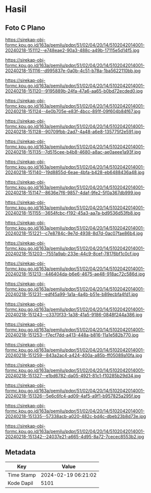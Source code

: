 # Hasil

## Foto C Plano

https://sirekap-obj-formc.kpu.go.id/163a/pemilu/pdpr/51/02/04/20/14/5102042014001-20240218-151112--e748eae2-90a3-488c-a49b-17115e5d14f5.jpg

https://sirekap-obj-formc.kpu.go.id/163a/pemilu/pdpr/51/02/04/20/14/5102042014001-20240218-151116--d995837e-0a0b-4c51-b78a-1ba5622110bb.jpg

https://sirekap-obj-formc.kpu.go.id/163a/pemilu/pdpr/51/02/04/20/14/5102042014001-20240218-151120--9195889b-24fa-47a6-aa65-b0bd72ecded0.jpg

https://sirekap-obj-formc.kpu.go.id/163a/pemilu/pdpr/51/02/04/20/14/5102042014001-20240218-151124--4e0b705e-e83f-4bcc-891f-09f604b84f67.jpg

https://sirekap-obj-formc.kpu.go.id/163a/pemilu/pdpr/51/02/04/20/14/5102042014001-20240218-151128--90709fbb-2ad7-4a48-a6e8-135775f2e591.jpg

https://sirekap-obj-formc.kpu.go.id/163a/pemilu/pdpr/51/02/04/20/14/5102042014001-20240218-151135--7d515cee-b4b8-4680-a8ac-ae0aeee1a93f.jpg

https://sirekap-obj-formc.kpu.go.id/163a/pemilu/pdpr/51/02/04/20/14/5102042014001-20240218-151140--19d8855d-6eae-4bfa-b428-eb6488436a48.jpg

https://sirekap-obj-formc.kpu.go.id/163a/pemilu/pdpr/51/02/04/20/14/5102042014001-20240218-151147--8636e7f6-9857-4daf-9fe2-5f0a367db999.jpg

https://sirekap-obj-formc.kpu.go.id/163a/pemilu/pdpr/51/02/04/20/14/5102042014001-20240218-151155--3654fcbc-f192-45a3-aa7a-bd9536d53fb8.jpg

https://sirekap-obj-formc.kpu.go.id/163a/pemilu/pdpr/51/02/04/20/14/5102042014001-20240218-151221--c7e8784c-9e7d-4938-8d7d-0ac07fae86b4.jpg

https://sirekap-obj-formc.kpu.go.id/163a/pemilu/pdpr/51/02/04/20/14/5102042014001-20240218-151203--7551a9ab-233e-44c9-8cef-78176bf1c0cf.jpg

https://sirekap-obj-formc.kpu.go.id/163a/pemilu/pdpr/51/02/04/20/14/5102042014001-20240218-151213--446404da-b6e6-4675-ae48-918ac72c586d.jpg

https://sirekap-obj-formc.kpu.go.id/163a/pemilu/pdpr/51/02/04/20/14/5102042014001-20240218-151231--edf45a99-1a1a-4a4b-b51e-b89ecbfa4fd1.jpg

https://sirekap-obj-formc.kpu.go.id/163a/pemilu/pdpr/51/02/04/20/14/5102042014001-20240218-151243--c3370f33-1a38-41a5-9186-0848f244a386.jpg

https://sirekap-obj-formc.kpu.go.id/163a/pemilu/pdpr/51/02/04/20/14/5102042014001-20240218-151253--f7ecf7dd-a413-448a-b816-11a1e582b770.jpg

https://sirekap-obj-formc.kpu.go.id/163a/pemilu/pdpr/51/02/04/20/14/5102042014001-20240218-151259--843a2ac4-a424-400a-a85b-ff05089a10fa.jpg

https://sirekap-obj-formc.kpu.go.id/163a/pemilu/pdpr/51/02/04/20/14/5102042014001-20240218-151327--e1bd6782-da05-4921-81c1-f10285b29d34.jpg

https://sirekap-obj-formc.kpu.go.id/163a/pemilu/pdpr/51/02/04/20/14/5102042014001-20240218-151326--5e6c6fc4-ad09-4af5-a9f1-b957825a295f.jpg

https://sirekap-obj-formc.kpu.go.id/163a/pemilu/pdpr/51/02/04/20/14/5102042014001-20240218-151335--57338acb-a020-482c-bd4c-dbeb23b8d73e.jpg

https://sirekap-obj-formc.kpu.go.id/163a/pemilu/pdpr/51/02/04/20/14/5102042014001-20240218-151342--24037e21-a665-4d95-8a72-7cecec8553b2.jpg


## Metadata

| Key        | Value               |
| ---------- | ------------------- |
| Time Stamp | 2024-02-19 06:21:02 |
| Kode Dapil | 5101                |



